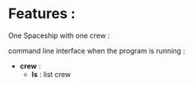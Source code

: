 # Features : 

One Spaceship with one crew :  

command line interface when the program is running :  
- **crew** :
  - **ls** : list crew